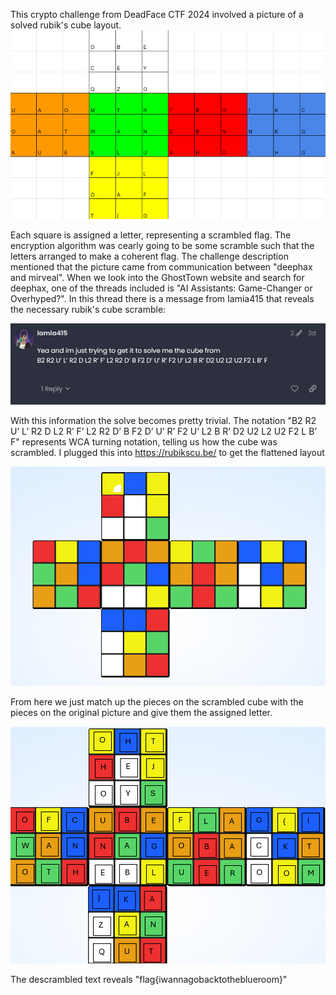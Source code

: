 This crypto challenge from DeadFace CTF 2024 involved a picture of a solved rubik's cube layout. 
![alt text](image-1.png)

Each square is assigned a letter, representing a scrambled flag. 
The encryption algorithm was cearly going to be some scramble such that the letters arranged to make a coherent flag. The challenge description mentioned that the picture came from communication between "deephax and mirveal". When we look into the GhostTown website and search for deephax, one of the threads included is 
"AI Assistants: Game-Changer or Overhyped?". In this thread there is a message from Iamia415 that reveals the necessary rubik's cube scramble: 

![alt text](image.png)

With this information the solve becomes pretty trivial. The notation "B2 R2 U’ L’ R2 D L2 R’ F’ L2 R2 D’ B F2 D’ U’ R’ F2 U’ L2 B R’ D2 U2 L2 U2 F2 L B’ F" represents WCA turning notation, telling us how the cube was scrambled. I plugged this into https://rubikscu.be/ to get the flattened layout

![alt text](image-2.png)

From here we just match up the pieces on the scrambled cube with the pieces on the original picture and give them the assigned letter. 

![alt text](image-3.png)

The descrambled text reveals "flag{iwannagobacktotheblueroom}"
